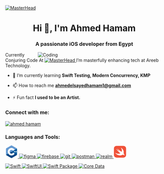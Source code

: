 <a href="https://www.linkedin.com/in/ahmed-hamam-a1537a260/" target="_blank">
  <img src="https://cremensugar.com/wp-content/uploads/2020/01/a77az5u.jpg" alt="MasterHead" style="height:300px; width:500px;" />
</a>


<h1 align="center">Hi 👋, I'm Ahmed Hamam</h1>
<h3 align="center">A passionate iOS developer from Egypt</h3>
<img align="right" alt="Coding" width="400" src="https://i.imgur.com/7A5ZfPJ.gif">

Currently Conjuring Code At
<a href="https://www.areebtechnology.com/" target="_blank">
  <img src="68747470733a2f2f7374617469632e7769787374617469632e636f6d2f6d656469612f3734343435365f32383131303363653730353934343461396336353734376437326439656534307e6d76322e706e672f76312f66696c6c2f775f3138302c685f3138302c616c5f632c715f38352c75736d5f302e36365f312e30305f302e30312c656e635f6175746f2f4c6f676f2d30312e706e67" alt="MasterHead" style="height:60px; width:60px;" />
</a>  I’m masterfully enhancing tech at Areeb Technology.
 
- 🌱 I’m currently learning **Swift Testing, Modern Concurrency, KMP**

- 📫 How to reach me **ahmedelsayedhamam1@gmail.com**

- ⚡ Fun fact **I used to be an Artist.**

<h3 align="left">Connect with me:</h3>
<p align="left">
<a href="https://linkedin.com/in/ahmed hamam" target="blank"><img align="center" src="https://raw.githubusercontent.com/rahuldkjain/github-profile-readme-generator/master/src/images/icons/Social/linked-in-alt.svg" alt="ahmed hamam" height="30" width="40" /></a>
</p>

<h3 align="left">Languages and Tools:</h3>
<p align="left"> <a href="https://www.w3schools.com/cpp/" target="_blank" rel="noreferrer"> <img src="https://raw.githubusercontent.com/devicons/devicon/master/icons/cplusplus/cplusplus-original.svg" alt="cplusplus" width="40" height="40"/> </a> <a href="https://www.figma.com/" target="_blank" rel="noreferrer"> <img src="https://www.vectorlogo.zone/logos/figma/figma-icon.svg" alt="figma" width="40" height="40"/> </a> <a href="https://firebase.google.com/" target="_blank" rel="noreferrer"> <img src="https://www.vectorlogo.zone/logos/firebase/firebase-icon.svg" alt="firebase" width="40" height="40"/> </a> <a href="https://git-scm.com/" target="_blank" rel="noreferrer"> <img src="https://www.vectorlogo.zone/logos/git-scm/git-scm-icon.svg" alt="git" width="40" height="40"/> </a> <a href="https://postman.com" target="_blank" rel="noreferrer"> <img src="https://www.vectorlogo.zone/logos/getpostman/getpostman-icon.svg" alt="postman" width="40" height="40"/> </a> <a href="https://realm.io/" target="_blank" rel="noreferrer"> <img src="https://raw.githubusercontent.com/bestofjs/bestofjs-webui/8665e8c267a0215f3159df28b33c365198101df5/public/logos/realm.svg" alt="realm" width="40" height="40"/> </a> <a href="https://developer.apple.com/swift/" target="_blank" rel="noreferrer"> <img src="https://raw.githubusercontent.com/devicons/devicon/master/icons/swift/swift-original.svg" alt="swift" width="40" height="40"/> </a> </p>
<p align="left">
  <a href="#" target="_blank" rel="noreferrer">
    <img src="https://camo.githubusercontent.com/3f26830b76bd8b8334d446eb2ffd3b6beae84be613005da454cc9a169dff579f/68747470733a2f2f696d672e736869656c64732e696f2f62616467652f2d53776966742d4630353133383f7374796c653d666f722d7468652d6261646765266c6f676f3d7377696674266c6f676f436f6c6f723d7768697465" alt="Swift" width="100" height="55" />
  </a>
  <a href="#" target="_blank" rel="noreferrer">
    <img src="https://img.shields.io/badge/-SwiftUI-0D96F6?style=for-the-badge&logo=swift&logoColor=white" alt="SwiftUI" width="100" height="55" />
  </a>
  <a href="#" target="_blank" rel="noreferrer">
    <img src="https://img.shields.io/badge/-Swift_Package-FA7343?style=for-the-badge&logo=swift&logoColor=white" alt="Swift Package" width="100" height="55" />
  </a>
  <a href="#" target="_blank" rel="noreferrer">
    <img src="https://camo.githubusercontent.com/97f28b078cb15d92e1a72af90be998c0058aeaea2bea2d135f9b3c900f7f2799/68747470733a2f2f696d672e736869656c64732e696f2f62616467652f2d436f72655f446174612d3537324437393f7374796c653d666f722d7468652d6261646765266c6f676f3d6170706c65266c6f676f436f6c6f723d7768697465" alt="Core Data" width="100" height="55" />
  </a>
</p>

